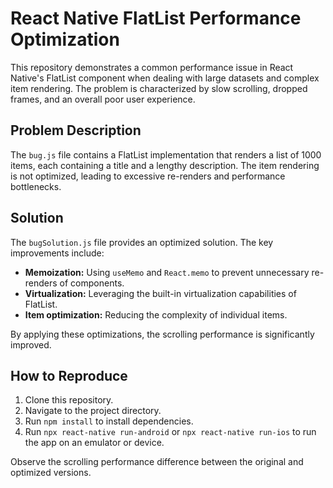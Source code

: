# React Native FlatList Performance Optimization

This repository demonstrates a common performance issue in React Native's FlatList component when dealing with large datasets and complex item rendering. The problem is characterized by slow scrolling, dropped frames, and an overall poor user experience.

## Problem Description

The `bug.js` file contains a FlatList implementation that renders a list of 1000 items, each containing a title and a lengthy description. The item rendering is not optimized, leading to excessive re-renders and performance bottlenecks.

## Solution

The `bugSolution.js` file provides an optimized solution. The key improvements include:

* **Memoization:** Using `useMemo` and `React.memo` to prevent unnecessary re-renders of components.
* **Virtualization:** Leveraging the built-in virtualization capabilities of FlatList.
* **Item optimization:** Reducing the complexity of individual items. 

By applying these optimizations, the scrolling performance is significantly improved. 

## How to Reproduce

1. Clone this repository.
2. Navigate to the project directory.
3. Run `npm install` to install dependencies.
4. Run `npx react-native run-android` or `npx react-native run-ios` to run the app on an emulator or device.

Observe the scrolling performance difference between the original and optimized versions.